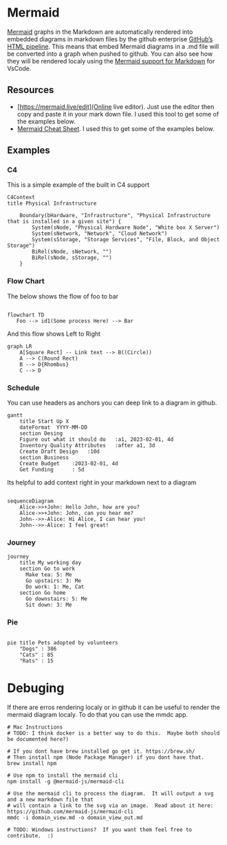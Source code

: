 # Mermaid

[Mermaid](https://mermaid.js.org/intro/) graphs in the Markdown are automatically rendered into embedded diagrams in markdown files by the github enterprise [GitHub’s HTML pipeline](https://github.blog/2022-02-14-include-diagrams-markdown-files-mermaid/).  This means that embed Mermaid diagrams in a .md file will be converted into a graph when pushed to github.  You can also see how they will be rendered localy using the [Mermaid support for Markdown](https://marketplace.visualstudio.com/items?itemName=bierner.markdown-mermaid) for VsCode.  


## Resources

- [https://mermaid.live/edit](Online live editor).  Just use the editor then copy and paste it in your mark down file.  I used this tool to get some of the examples below.
- [Mermaid Cheat Sheet](https://jojozhuang.github.io/tutorial/mermaid-cheat-sheet/).  I used this to get some of the examples below.


## Examples

### C4

This is a simple example of the built in C4 support

```mermaid
C4Context
title Physical Infrastructure

    Boundary(bHardware, "Infrastructure", "Physical Infrastructure that is installed in a given site") {
        System(sNode, "Physical Hardware Node", "White box X Server")
        System(sNetwork, "Network", "Cloud Network")
        System(sStorage, "Storage Services", "File, Block, and Object Storage") 
        BiRel(sNode, sNetwork, "")
        BiRel(sNode, sStorage, "")
    }
```



### Flow Chart

The below shows the flow of foo to bar 

```mermaid

flowchart TD
   Foo --> id1(Some process Here) --> Bar
```

And this flow shows Left to Right

```mermaid
graph LR
    A[Square Rect] -- Link text --> B((Circle))
    A --> C(Round Rect)
    B --> D{Rhombus}
    C --> D
```

### Schedule

You can use headers as anchors you can deep link to a diagram in github. 

```mermaid
gantt
    title Start Up X
    dateFormat  YYYY-MM-DD
    section Desing
    Figure out what it should do   :a1, 2023-02-01, 4d
    Inventory Quality Attributes   :after a1, 3d
    Create Draft Design   :10d
    section Business
    Create Budget    :2023-02-01, 4d
    Get Funding      : 5d

```

Its helpful to add context right in your markdown next to a diagram

```mermaid

sequenceDiagram
    Alice->>+John: Hello John, how are you?
    Alice->>+John: John, can you hear me?
    John-->>-Alice: Hi Alice, I can hear you!
    John-->>-Alice: I feel great!

```

### Journey

```mermaid
journey
    title My working day
    section Go to work
      Make tea: 5: Me
      Go upstairs: 3: Me
      Do work: 1: Me, Cat
    section Go home
      Go downstairs: 5: Me
      Sit down: 3: Me
```

### Pie

```mermaid

pie title Pets adopted by volunteers
    "Dogs" : 386
    "Cats" : 85
    "Rats" : 15

```

# Debuging

If there are erros rendering localy or in github it can be useful to render the mermaid diagram localy.  To do that you can use the mmdc app.

```shell
# Mac Instructions 
# TODO: I think docker is a better way to do this.  Maybe both should be documented here?)

# If you dont have brew installed go get it. https://brew.sh/
# Then install npm (Node Package Manager) if you dont have that.
brew install npm

# Use npm to install the mermaid cli
npm install -g @mermaid-js/mermaid-cli

# Use the mermaid cli to process the diagram.  It will output a svg and a new markdown file that 
# will contain a link to the svg via an image.  Read about it here: https://github.com/mermaid-js/mermaid-cli
mmdc -i domain_view.md -o domain_view_out.md

# TODO: Windows instructions?  If you want them feel free to contribute.  :)
```
